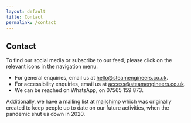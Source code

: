 ```yaml
---
layout: default
title: Contact
permalink: /contact
---
```


## Contact

To find our social media or subscribe to our feed, please click on the relevant icons in the navigation menu.

- For general enquiries, email us at [hello@steamengineers.co.uk](mailto:hello@steamengineers.co.uk).
- For accessibility enquiries, email us at [access@steamengineers.co.uk](mailto:access@steamengineers.co.uk).
- We can be reached on WhatsApp, on 07565 159 873.

Additionally, we have a mailing list at [mailchimp](https://liverpool-tech-club.mailchimpsites.com/) which was originally created to keep people up to date on our future activities, when the pandemic shut us down in 2020.

<form>
  <!-- Form stuff -->
</form>
